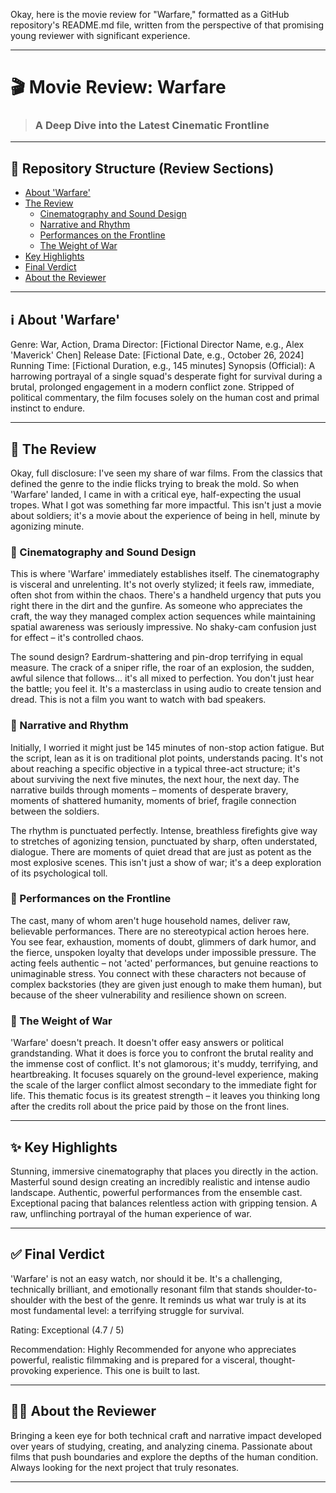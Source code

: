 

<br><br><br><br>



<br><br><br><br><br><br><br><br>


Okay, here is the movie review for "Warfare," formatted as a GitHub repository's README.md file, written from the perspective of that promising young reviewer with significant experience.

---

# 🎬 Movie Review: Warfare

> ### A Deep Dive into the Latest Cinematic Frontline

---

## 📁 Repository Structure (Review Sections)

- [About 'Warfare'](#about-warfare)
- [The Review](#the-review)
  - [Cinematography and Sound Design](#cinematography-and-sound-design)
  - [Narrative and Rhythm](#narrative-and-rhythm)
  - [Performances on the Frontline](#performances-on-the-frontline)
  - [The Weight of War](#the-weight-of-war)
- [Key Highlights](#key-highlights)
- [Final Verdict](#final-verdict)
- [About the Reviewer](#about-the-reviewer)

---

## ℹ️ About 'Warfare'

   Genre: War, Action, Drama
   Director: [Fictional Director Name, e.g., Alex 'Maverick' Chen]
   Release Date: [Fictional Date, e.g., October 26, 2024]
   Running Time: [Fictional Duration, e.g., 145 minutes]
   Synopsis (Official): A harrowing portrayal of a single squad's desperate fight for survival during a brutal, prolonged engagement in a modern conflict zone. Stripped of political commentary, the film focuses solely on the human cost and primal instinct to endure.

---

## 📝 The Review

Okay, full disclosure: I've seen my share of war films. From the classics that defined the genre to the indie flicks trying to break the mold. So when 'Warfare' landed, I came in with a critical eye, half-expecting the usual tropes. What I got was something far more impactful. This isn't just a movie about soldiers; it's a movie about the experience of being in hell, minute by agonizing minute.

### 📸 Cinematography and Sound Design

This is where 'Warfare' immediately establishes itself. The cinematography is visceral and unrelenting. It's not overly stylized; it feels raw, immediate, often shot from within the chaos. There's a handheld urgency that puts you right there in the dirt and the gunfire. As someone who appreciates the craft, the way they managed complex action sequences while maintaining spatial awareness was seriously impressive. No shaky-cam confusion just for effect – it's controlled chaos.

The sound design? Eardrum-shattering and pin-drop terrifying in equal measure. The crack of a sniper rifle, the roar of an explosion, the sudden, awful silence that follows... it's all mixed to perfection. You don't just hear the battle; you feel it. It's a masterclass in using audio to create tension and dread. This is not a film you want to watch with bad speakers.

### 📜 Narrative and Rhythm

Initially, I worried it might just be 145 minutes of non-stop action fatigue. But the script, lean as it is on traditional plot points, understands pacing. It's not about reaching a specific objective in a typical three-act structure; it's about surviving the next five minutes, the next hour, the next day. The narrative builds through moments – moments of desperate bravery, moments of shattered humanity, moments of brief, fragile connection between the soldiers.

The rhythm is punctuated perfectly. Intense, breathless firefights give way to stretches of agonizing tension, punctuated by sharp, often understated, dialogue. There are moments of quiet dread that are just as potent as the most explosive scenes. This isn't just a show of war; it's a deep exploration of its psychological toll.

### 💪 Performances on the Frontline

The cast, many of whom aren't huge household names, deliver raw, believable performances. There are no stereotypical action heroes here. You see fear, exhaustion, moments of doubt, glimmers of dark humor, and the fierce, unspoken loyalty that develops under impossible pressure. The acting feels authentic – not 'acted' performances, but genuine reactions to unimaginable stress. You connect with these characters not because of complex backstories (they are given just enough to make them human), but because of the sheer vulnerability and resilience shown on screen.

### 🧠 The Weight of War

'Warfare' doesn't preach. It doesn't offer easy answers or political grandstanding. What it does is force you to confront the brutal reality and the immense cost of conflict. It's not glamorous; it's muddy, terrifying, and heartbreaking. It focuses squarely on the ground-level experience, making the scale of the larger conflict almost secondary to the immediate fight for life. This thematic focus is its greatest strength – it leaves you thinking long after the credits roll about the price paid by those on the front lines.

---

## ✨ Key Highlights

   Stunning, immersive cinematography that places you directly in the action.
   Masterful sound design creating an incredibly realistic and intense audio landscape.
   Authentic, powerful performances from the ensemble cast.
   Exceptional pacing that balances relentless action with gripping tension.
   A raw, unflinching portrayal of the human experience of war.

---

## ✅ Final Verdict

'Warfare' is not an easy watch, nor should it be. It's a challenging, technically brilliant, and emotionally resonant film that stands shoulder-to-shoulder with the best of the genre. It reminds us what war truly is at its most fundamental level: a terrifying struggle for survival.

Rating: Exceptional (4.7 / 5)

Recommendation: Highly Recommended for anyone who appreciates powerful, realistic filmmaking and is prepared for a visceral, thought-provoking experience. This one is built to last.

---

## 🧑‍💻 About the Reviewer

Bringing a keen eye for both technical craft and narrative impact developed over years of studying, creating, and analyzing cinema. Passionate about films that push boundaries and explore the depths of the human condition. Always looking for the next project that truly resonates.

---



